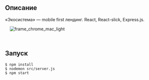 ## Описание

«Экосистема» — mobile first лендинг. React, React-slick, Express.js.

&nbsp;
&nbsp;
![frame_chrome_mac_light](https://user-images.githubusercontent.com/79995284/168333749-9a9292c2-b015-4ef9-862d-d1572c6760e4.png)

&nbsp;
&nbsp;
## Запуск

```
$ npm install
$ nodemon src/server.js
$ npm start
```
